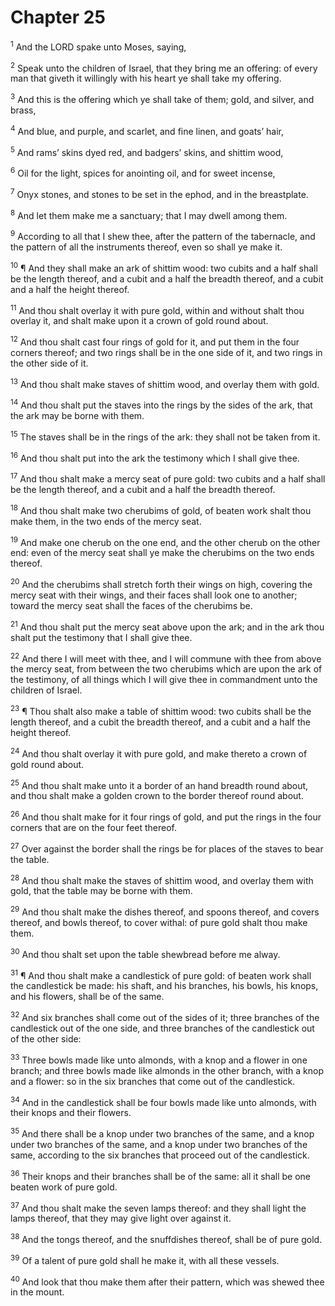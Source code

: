 # Chapter 25

<sup>1</sup> And the LORD spake unto Moses, saying, 

<sup>2</sup> Speak unto the children of Israel, that they bring me an offering: of every man that giveth it willingly with his heart ye shall take my offering. 

<sup>3</sup> And this is the offering which ye shall take of them; gold, and silver, and brass, 

<sup>4</sup> And blue, and purple, and scarlet, and fine linen, and goats’ hair, 

<sup>5</sup> And rams’ skins dyed red, and badgers’ skins, and shittim wood, 

<sup>6</sup> Oil for the light, spices for anointing oil, and for sweet incense, 

<sup>7</sup> Onyx stones, and stones to be set in the ephod, and in the breastplate. 

<sup>8</sup> And let them make me a sanctuary; that I may dwell among them. 

<sup>9</sup> According to all that I shew thee, after the pattern of the tabernacle, and the pattern of all the instruments thereof, even so shall ye make it. 

<sup>10</sup> ¶ And they shall make an ark of shittim wood: two cubits and a half shall be the length thereof, and a cubit and a half the breadth thereof, and a cubit and a half the height thereof. 

<sup>11</sup> And thou shalt overlay it with pure gold, within and without shalt thou overlay it, and shalt make upon it a crown of gold round about. 

<sup>12</sup> And thou shalt cast four rings of gold for it, and put them in the four corners thereof; and two rings shall be in the one side of it, and two rings in the other side of it. 

<sup>13</sup> And thou shalt make staves of shittim wood, and overlay them with gold. 

<sup>14</sup> And thou shalt put the staves into the rings by the sides of the ark, that the ark may be borne with them. 

<sup>15</sup> The staves shall be in the rings of the ark: they shall not be taken from it. 

<sup>16</sup> And thou shalt put into the ark the testimony which I shall give thee. 

<sup>17</sup> And thou shalt make a mercy seat of pure gold: two cubits and a half shall be the length thereof, and a cubit and a half the breadth thereof. 

<sup>18</sup> And thou shalt make two cherubims of gold, of beaten work shalt thou make them, in the two ends of the mercy seat. 

<sup>19</sup> And make one cherub on the one end, and the other cherub on the other end: even of the mercy seat shall ye make the cherubims on the two ends thereof. 

<sup>20</sup> And the cherubims shall stretch forth their wings on high, covering the mercy seat with their wings, and their faces shall look one to another; toward the mercy seat shall the faces of the cherubims be. 

<sup>21</sup> And thou shalt put the mercy seat above upon the ark; and in the ark thou shalt put the testimony that I shall give thee. 

<sup>22</sup> And there I will meet with thee, and I will commune with thee from above the mercy seat, from between the two cherubims which are upon the ark of the testimony, of all things which I will give thee in commandment unto the children of Israel. 

<sup>23</sup> ¶ Thou shalt also make a table of shittim wood: two cubits shall be the length thereof, and a cubit the breadth thereof, and a cubit and a half the height thereof. 

<sup>24</sup> And thou shalt overlay it with pure gold, and make thereto a crown of gold round about. 

<sup>25</sup> And thou shalt make unto it a border of an hand breadth round about, and thou shalt make a golden crown to the border thereof round about. 

<sup>26</sup> And thou shalt make for it four rings of gold, and put the rings in the four corners that are on the four feet thereof. 

<sup>27</sup> Over against the border shall the rings be for places of the staves to bear the table. 

<sup>28</sup> And thou shalt make the staves of shittim wood, and overlay them with gold, that the table may be borne with them. 

<sup>29</sup> And thou shalt make the dishes thereof, and spoons thereof, and covers thereof, and bowls thereof, to cover withal: of pure gold shalt thou make them. 

<sup>30</sup> And thou shalt set upon the table shewbread before me alway. 

<sup>31</sup> ¶ And thou shalt make a candlestick of pure gold: of beaten work shall the candlestick be made: his shaft, and his branches, his bowls, his knops, and his flowers, shall be of the same. 

<sup>32</sup> And six branches shall come out of the sides of it; three branches of the candlestick out of the one side, and three branches of the candlestick out of the other side: 

<sup>33</sup> Three bowls made like unto almonds, with a knop and a flower in one branch; and three bowls made like almonds in the other branch, with a knop and a flower: so in the six branches that come out of the candlestick. 

<sup>34</sup> And in the candlestick shall be four bowls made like unto almonds, with their knops and their flowers. 

<sup>35</sup> And there shall be a knop under two branches of the same, and a knop under two branches of the same, and a knop under two branches of the same, according to the six branches that proceed out of the candlestick. 

<sup>36</sup> Their knops and their branches shall be of the same: all it shall be one beaten work of pure gold. 

<sup>37</sup> And thou shalt make the seven lamps thereof: and they shall light the lamps thereof, that they may give light over against it. 

<sup>38</sup> And the tongs thereof, and the snuffdishes thereof, shall be of pure gold. 

<sup>39</sup> Of a talent of pure gold shall he make it, with all these vessels. 

<sup>40</sup> And look that thou make them after their pattern, which was shewed thee in the mount. 


